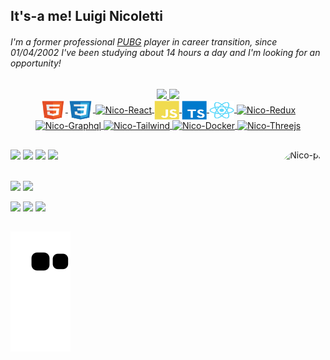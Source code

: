 ## It's-a me! **Luigi Nicoletti** 
###### I'm a former professional [PUBG](https://youtube.com/nicolettifps) player in career transition, since *01/04/2002* I've been studying about 14 hours a day and I'm looking for an opportunity!

<div align="center">
  <a href="https://github.com/Luiginicoletti/luiginicoletti">
  <img height="180em" src="https://github-readme-stats.vercel.app/api?username=luiginicoletti&show_icons=true&theme=dracula&include_all_commits=true&count_private=true"/>
  <img height="180em" src="https://github-readme-stats.vercel.app/api/top-langs/?username=luiginicoletti&layout=compact&langs_count=7&theme=dracula"/>

<div style="display: inline_block">
  <img align="center" alt="Nico-HTML" height="30" width="40" src="https://raw.githubusercontent.com/devicons/devicon/master/icons/html5/html5-original.svg">
  <img align="center" alt="Nico-CSS" height="30" width="40" src="https://raw.githubusercontent.com/devicons/devicon/master/icons/css3/css3-original.svg">
  <img align="center" alt="Nico-React" height="30" width="40" src="https://cdn.jsdelivr.net/gh/devicons/devicon/icons/sass/sass-original.svg">
  <img align="center" alt="Nico-Js" height="30" width="40" src="https://raw.githubusercontent.com/devicons/devicon/master/icons/javascript/javascript-plain.svg">
  <img align="center" alt="Nico-Ts" height="30" width="40" src="https://raw.githubusercontent.com/devicons/devicon/master/icons/typescript/typescript-plain.svg">
  <img align="center" alt="Nico-React" height="30" width="40" src="https://raw.githubusercontent.com/devicons/devicon/master/icons/react/react-original.svg">
  <img align="center" alt="Nico-Redux" height="30" width="40" src="https://cdn.jsdelivr.net/gh/devicons/devicon/icons/redux/redux-original.svg">
  <img align="center" alt="Nico-Graphql" height="30" width="40" src="https://cdn.jsdelivr.net/gh/devicons/devicon/icons/graphql/graphql-plain.svg">
  <img align="center" alt="Nico-Tailwind" height="30" width="40" src="https://cdn.jsdelivr.net/gh/devicons/devicon/icons/tailwindcss/tailwindcss-plain.svg">
  <img align="center" alt="Nico-Docker" height="30" width="40" src="https://cdn.jsdelivr.net/gh/devicons/devicon/icons/docker/docker-plain.svg">
  <img align="center" alt="Nico-Threejs" height="30" width="40" src="https://cdn.jsdelivr.net/gh/devicons/devicon/icons/threejs/threejs-original.svg"><br>

</div>
</div>

  ##
<div><img align="right" alt="Nico-pic" height="150" style="border-radius:50px;" src="https://i.imgur.com/M6uasIJ.png?width=200&height=100"></div>
  
<div> 
  <a href="https://www.linkedin.com/in/luiginicolettipro" target="_blank"><img src="https://img.shields.io/badge/-LinkedIn-%230077B5?style=for-the-badge&logo=linkedin&logoColor=white" target="_blank"></a> 
  <a href="https://www.youtube.com/nicolettifps" target="_blank"><img src="https://img.shields.io/badge/YouTube-FF0000?style=for-the-badge&logo=youtube&logoColor=white" target="_blank"></a>
  <a href="https://instagram.com/luiginicoletti" target="_blank"><img src="https://img.shields.io/badge/-Instagram-%23E4405F?style=for-the-badge&logo=instagram&logoColor=white" target="_blank"></a>
 	<a href="https://www.twitch.tv/nlcoletti" target="_blank"><img src="https://img.shields.io/badge/Twitch-9146FF?style=for-the-badge&logo=twitch&logoColor=white" target="_blank"></a>
  
  <br>
 
  <br>
  
  <a href = "specss.gg/nicolettifps"><img src="https://img.shields.io/badge/AMD-Ryzen_9_5900X-ED1C24?style=for-the-badge&logo=amd&logoColor=white" target="_blank"></a>
  <a href = "specss.gg/nicolettifps"><img src="https://img.shields.io/badge/NVIDIA-GTX1070-76B900?style=for-the-badge&logo=nvidia&logoColor=white" target="_blank"></a>
  
  
  <a href="https://www.paypal.com/donate/?business=RPJFW6X5VLA9U&no_recurring=0&item_name=Muito+obrigado+pela+for%C3%A7a%2C+%C3%A9+extremamente+importante+nessa+fase+para+conseguir+continuar+estudando+enquanto+procuro+emprego.&currency_code=BRL" target="_blank"><img src="https://img.shields.io/badge/PayPal-00457C?style=for-the-badge&logo=paypal&logoColor=white" target="_blank"></a>
  <a href="https://bscscan.com/address/0x0bac39e4e2f32545a9c4990478db5814a09619de" target="_blank"><img src="https://img.shields.io/badge/Binance-FCD535?style=for-the-badge&logo=binance&logoColor=white" target="_blank"></a>
  <a href="https://steamcommunity.com/id/nicolettifps/" target="_blank"><img src="https://img.shields.io/badge/Steam-000000?style=for-the-badge&logo=steam&logoColor=white" target="_blank"></a>
  ##
![Snake animation](https://github.com/rafaballerini/rafaballerini/blob/output/github-contribution-grid-snake.svg)
</div>
